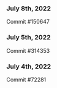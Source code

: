 ### July 8th, 2022

Commit #150647

### July 5th, 2022

Commit #314353


### July 4th, 2022

Commit #72281
